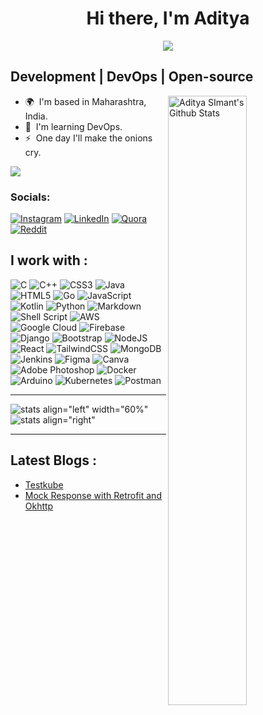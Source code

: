 

<div align="center">
 <h1> Hi there, I'm Aditya </h1>


<img   src="https://firebasestorage.googleapis.com/v0/b/android-test-c0ec4.appspot.com/o/adityasimant88%40gmail.com.png?alt=media&token=1db80c11-ed88-4d61-8ae0-6c31c5417d11">
 </div>
 
Development | DevOps | Open-source
--------------------
 

<img align="right" width="50%" src="https://github-readme-stats.vercel.app/api?username=adityasimant&theme=gotham&show_icons=true" alt="Aditya SImant's Github Stats">


* 🌍  I'm based in Maharashtra, India.
* 🧠  I'm learning DevOps.
* ⚡  One day I'll make the onions cry.

<a href="https://www.twitter.com/protagonist_z0" target="_blank" rel="noreferrer"><img
src="https://img.shields.io/twitter/follow/protagonist_z0?logo=twitter&style=for-the-badge&color=14b8a6&labelColor=22272e"
/></a>

### Socials:
[![Instagram](https://img.shields.io/badge/Instagram-%23E4405F.svg?logo=Instagram&logoColor=white)](https://instagram.com/aadisimant) [![LinkedIn](https://img.shields.io/badge/LinkedIn-%230077B5.svg?logo=linkedin&logoColor=white)](https://linkedin.com/in/aditya-simant) [![Quora](https://img.shields.io/badge/Quora-%23B92B27.svg?logo=Quora&logoColor=white)](https://www.quora.com/profile/Aditya-Simant) [![Reddit](https://img.shields.io/badge/Reddit-%23FF4500.svg?logo=Reddit&logoColor=white)](https://reddit.com/user/its_aadi_s)

<!-- [![Sparkline](https://stars.medv.io/adityasimant/badges.svg)](https://stars.medv.io/adityasimant/badges) -->

## I work with :

![C](https://img.shields.io/badge/c-%2300599C.svg?style=for-the-badge&logo=c&logoColor=white) ![C++](https://img.shields.io/badge/c++-%2300599C.svg?style=for-the-badge&logo=c%2B%2B&logoColor=white) ![CSS3](https://img.shields.io/badge/css3-%231572B6.svg?style=for-the-badge&logo=css3&logoColor=white) ![Java](https://img.shields.io/badge/java-%23ED8B00.svg?style=for-the-badge&logo=java&logoColor=white) ![HTML5](https://img.shields.io/badge/html5-%23E34F26.svg?style=for-the-badge&logo=html5&logoColor=white) ![Go](https://img.shields.io/badge/go-%2300ADD8.svg?style=for-the-badge&logo=go&logoColor=white) ![JavaScript](https://img.shields.io/badge/javascript-%23323330.svg?style=for-the-badge&logo=javascript&logoColor=%23F7DF1E) ![Kotlin](https://img.shields.io/badge/kotlin-%230095D5.svg?style=for-the-badge&logo=kotlin&logoColor=white) ![Python](https://img.shields.io/badge/python-3670A0?style=for-the-badge&logo=python&logoColor=ffdd54) ![Markdown](https://img.shields.io/badge/markdown-%23000000.svg?style=for-the-badge&logo=markdown&logoColor=white) ![Shell Script](https://img.shields.io/badge/shell_script-%23121011.svg?style=for-the-badge&logo=gnu-bash&logoColor=white) ![AWS](https://img.shields.io/badge/AWS-%23FF9900.svg?style=for-the-badge&logo=amazon-aws&logoColor=white) ![Google Cloud](https://img.shields.io/badge/Google%20Cloud-%234285F4.svg?style=for-the-badge&logo=google-cloud&logoColor=white) ![Firebase](https://img.shields.io/badge/firebase-%23039BE5.svg?style=for-the-badge&logo=firebase) ![Django](https://img.shields.io/badge/django-%23092E20.svg?style=for-the-badge&logo=django&logoColor=white) ![Bootstrap](https://img.shields.io/badge/bootstrap-%23563D7C.svg?style=for-the-badge&logo=bootstrap&logoColor=white) ![NodeJS](https://img.shields.io/badge/node.js-6DA55F?style=for-the-badge&logo=node.js&logoColor=white) ![React](https://img.shields.io/badge/react-%2320232a.svg?style=for-the-badge&logo=react&logoColor=%2361DAFB) ![TailwindCSS](https://img.shields.io/badge/tailwindcss-%2338B2AC.svg?style=for-the-badge&logo=tailwind-css&logoColor=white) ![MongoDB](https://img.shields.io/badge/MongoDB-%234ea94b.svg?style=for-the-badge&logo=mongodb&logoColor=white) ![Jenkins](https://img.shields.io/badge/jenkins-%232C5263.svg?style=for-the-badge&logo=jenkins&logoColor=white) 	![Figma](https://img.shields.io/badge/figma-%23F24E1E.svg?style=for-the-badge&logo=figma&logoColor=white) ![Canva](https://img.shields.io/badge/Canva-%2300C4CC.svg?style=for-the-badge&logo=Canva&logoColor=white) ![Adobe Photoshop](https://img.shields.io/badge/adobephotoshop-%2331A8FF.svg?style=for-the-badge&logo=adobephotoshop&logoColor=white) ![Docker](https://img.shields.io/badge/docker-%230db7ed.svg?style=for-the-badge&logo=docker&logoColor=white) ![Arduino](https://img.shields.io/badge/-Arduino-00979D?style=for-the-badge&logo=Arduino&logoColor=white) ![Kubernetes](https://img.shields.io/badge/kubernetes-%23326ce5.svg?style=for-the-badge&logo=kubernetes&logoColor=white) ![Postman](https://img.shields.io/badge/Postman-FF6C37?style=for-the-badge&logo=postman&logoColor=white)

--------------------


![stats align="left"  width="60%" ](https://github-readme-streak-stats.herokuapp.com/?user=adityasimant&theme=react&hide_border=true&stroke=0000&background=060A0CD0)
![stats align="right" ](https://github-readme-stats.vercel.app/api/top-langs/?username=adityasimant&langs_count=8&count_private=true&layout=compact&theme=react&hide_border=true&bg_color=0D1117)

--------------------


## Latest Blogs :

- [Testkube](https://dev.to/adityasimant/testkube-the-kubernetes-native-testing-framework-3m4h)
- [Mock Response with Retrofit and Okhttp](https://dev.to/adityasimant/android-mock-response-with-retrofit-okhttp-3c8j) 



